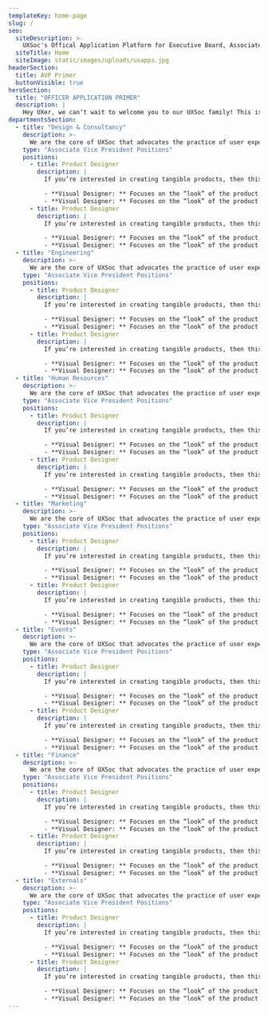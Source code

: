```yaml
---
templateKey: home-page
slug: /
seo:
  siteDescription: >-
    UXSoc's Offical Application Platform for Executive Board, Associate Vice President and Officer positions. Apply now for a position at UX Society!
  siteTitle: Home
  siteImage: static/images/uploads/uxapps.jpg
headerSection:
  title: AVP Primer
  buttonVisible: true
heroSection:
  title: "OFFICER APPLICATION PRIMER"
  description: |
    Hey UXer, we can‘t wait to welcome you to our UXSoc family! This is a short primer listing the available officer positions and their accompanying duties for the **AY 2019-2020**. Interested? Don‘t forget to apply!
departmentsSection:
  - title: "Design & Consultancy"
    description: >-
      We are the core of UXSoc that advocates the practice of user experience. We handle all client projects in and outside of Ateneo. As officers of this department, you will focus on making products to be both functional and impactful for our clients.
    type: "Associate Vice President Positions"
    positions:
      - title: Product Designer
        description: |
          If you’re interested in creating tangible products, then this is the perfect role for you. You design products for the user and continuously seek to improve them. The specializations in this position are:

          - **Visual Designer: ** Focuses on the “look” of the product and creates wireframes, mockups, MVPs, and design elements
          - **Visual Designer: ** Focuses on the “look” of the product and creates wireframes, mockups, MVPs, and design elements
      - title: Product Designer
        description: |
          If you’re interested in creating tangible products, then this is the perfect role for you. You design products for the user and continuously seek to improve them. The specializations in this position are:

          - **Visual Designer: ** Focuses on the “look” of the product and creates wireframes, mockups, MVPs, and design elements
          - **Visual Designer: ** Focuses on the “look” of the product and creates wireframes, mockups, MVPs, and design elements
  - title: "Engineering"
    description: >-
      We are the core of UXSoc that advocates the practice of user experience. We handle all client projects in and outside of Ateneo. As officers of this department, you will focus on making products to be both functional and impactful for our clients.
    type: "Associate Vice President Positions"
    positions:
      - title: Product Designer
        description: |
          If you’re interested in creating tangible products, then this is the perfect role for you. You design products for the user and continuously seek to improve them. The specializations in this position are:

          - **Visual Designer: ** Focuses on the “look” of the product and creates wireframes, mockups, MVPs, and design elements
          - **Visual Designer: ** Focuses on the “look” of the product and creates wireframes, mockups, MVPs, and design elements
      - title: Product Designer
        description: |
          If you’re interested in creating tangible products, then this is the perfect role for you. You design products for the user and continuously seek to improve them. The specializations in this position are:

          - **Visual Designer: ** Focuses on the “look” of the product and creates wireframes, mockups, MVPs, and design elements
          - **Visual Designer: ** Focuses on the “look” of the product and creates wireframes, mockups, MVPs, and design elements
  - title: "Human Resources"
    description: >-
      We are the core of UXSoc that advocates the practice of user experience. We handle all client projects in and outside of Ateneo. As officers of this department, you will focus on making products to be both functional and impactful for our clients.
    type: "Associate Vice President Positions"
    positions:
      - title: Product Designer
        description: |
          If you’re interested in creating tangible products, then this is the perfect role for you. You design products for the user and continuously seek to improve them. The specializations in this position are:

          - **Visual Designer: ** Focuses on the “look” of the product and creates wireframes, mockups, MVPs, and design elements
          - **Visual Designer: ** Focuses on the “look” of the product and creates wireframes, mockups, MVPs, and design elements
      - title: Product Designer
        description: |
          If you’re interested in creating tangible products, then this is the perfect role for you. You design products for the user and continuously seek to improve them. The specializations in this position are:

          - **Visual Designer: ** Focuses on the “look” of the product and creates wireframes, mockups, MVPs, and design elements
          - **Visual Designer: ** Focuses on the “look” of the product and creates wireframes, mockups, MVPs, and design elements
  - title: "Marketing"
    description: >-
      We are the core of UXSoc that advocates the practice of user experience. We handle all client projects in and outside of Ateneo. As officers of this department, you will focus on making products to be both functional and impactful for our clients.
    type: "Associate Vice President Positions"
    positions:
      - title: Product Designer
        description: |
          If you’re interested in creating tangible products, then this is the perfect role for you. You design products for the user and continuously seek to improve them. The specializations in this position are:

          - **Visual Designer: ** Focuses on the “look” of the product and creates wireframes, mockups, MVPs, and design elements
          - **Visual Designer: ** Focuses on the “look” of the product and creates wireframes, mockups, MVPs, and design elements
      - title: Product Designer
        description: |
          If you’re interested in creating tangible products, then this is the perfect role for you. You design products for the user and continuously seek to improve them. The specializations in this position are:

          - **Visual Designer: ** Focuses on the “look” of the product and creates wireframes, mockups, MVPs, and design elements
          - **Visual Designer: ** Focuses on the “look” of the product and creates wireframes, mockups, MVPs, and design elements
  - title: "Events"
    description: >-
      We are the core of UXSoc that advocates the practice of user experience. We handle all client projects in and outside of Ateneo. As officers of this department, you will focus on making products to be both functional and impactful for our clients.
    type: "Associate Vice President Positions"
    positions:
      - title: Product Designer
        description: |
          If you’re interested in creating tangible products, then this is the perfect role for you. You design products for the user and continuously seek to improve them. The specializations in this position are:

          - **Visual Designer: ** Focuses on the “look” of the product and creates wireframes, mockups, MVPs, and design elements
          - **Visual Designer: ** Focuses on the “look” of the product and creates wireframes, mockups, MVPs, and design elements
      - title: Product Designer
        description: |
          If you’re interested in creating tangible products, then this is the perfect role for you. You design products for the user and continuously seek to improve them. The specializations in this position are:

          - **Visual Designer: ** Focuses on the “look” of the product and creates wireframes, mockups, MVPs, and design elements
          - **Visual Designer: ** Focuses on the “look” of the product and creates wireframes, mockups, MVPs, and design elements
  - title: "Finance"
    description: >-
      We are the core of UXSoc that advocates the practice of user experience. We handle all client projects in and outside of Ateneo. As officers of this department, you will focus on making products to be both functional and impactful for our clients.
    type: "Associate Vice President Positions"
    positions:
      - title: Product Designer
        description: |
          If you’re interested in creating tangible products, then this is the perfect role for you. You design products for the user and continuously seek to improve them. The specializations in this position are:

          - **Visual Designer: ** Focuses on the “look” of the product and creates wireframes, mockups, MVPs, and design elements
          - **Visual Designer: ** Focuses on the “look” of the product and creates wireframes, mockups, MVPs, and design elements
      - title: Product Designer
        description: |
          If you’re interested in creating tangible products, then this is the perfect role for you. You design products for the user and continuously seek to improve them. The specializations in this position are:

          - **Visual Designer: ** Focuses on the “look” of the product and creates wireframes, mockups, MVPs, and design elements
          - **Visual Designer: ** Focuses on the “look” of the product and creates wireframes, mockups, MVPs, and design elements
  - title: "Externals"
    description: >-
      We are the core of UXSoc that advocates the practice of user experience. We handle all client projects in and outside of Ateneo. As officers of this department, you will focus on making products to be both functional and impactful for our clients.
    type: "Associate Vice President Positions"
    positions:
      - title: Product Designer
        description: |
          If you’re interested in creating tangible products, then this is the perfect role for you. You design products for the user and continuously seek to improve them. The specializations in this position are:

          - **Visual Designer: ** Focuses on the “look” of the product and creates wireframes, mockups, MVPs, and design elements
          - **Visual Designer: ** Focuses on the “look” of the product and creates wireframes, mockups, MVPs, and design elements
      - title: Product Designer
        description: |
          If you’re interested in creating tangible products, then this is the perfect role for you. You design products for the user and continuously seek to improve them. The specializations in this position are:

          - **Visual Designer: ** Focuses on the “look” of the product and creates wireframes, mockups, MVPs, and design elements
          - **Visual Designer: ** Focuses on the “look” of the product and creates wireframes, mockups, MVPs, and design elements
---
```

